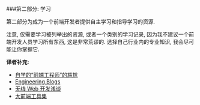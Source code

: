 ###第二部分: 学习

第二部分为成为一个前端开发者提供自主学习和指导学习的资源.

注意, 仅需要学习被列举出的资源, 或者一个类别的学习记录, 因为我不建议一个前端开发人员学习所有东西, 这是非常荒谬的. 选择自己行业内的专业知识, 我会尽可能让你掌握它.

**译者补充:**

* [自学的“前端工程师”的尴尬](http://segmentfault.com/q/1010000002968547)
* [Engineering Blogs](https://github.com/kilimchoi/engineering-blogs)
* [无线 Web 开发浅谈](http://am-team.github.io/amg/dev-exp-doc.html#无线web开发简介)
* [大前端工具集](https://github.com/nieweidong/fetool#blogs)
